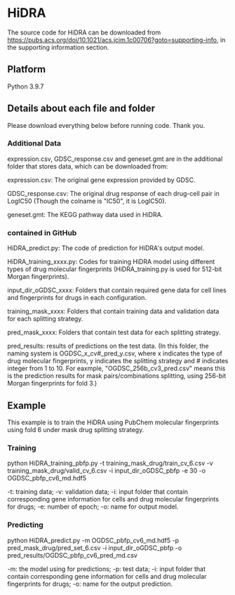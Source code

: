 # HiDRA

The source code for HiDRA can be downloaded from <https://pubs.acs.org/doi/10.1021/acs.jcim.1c00706?goto=supporting-info>, in the supporting information section.

## Platform

Python 3.9.7

## Details about each file and folder
Please download everything below before running code. Thank you.
### Additional Data
expression.csv, GDSC_response.csv and geneset.gmt are in the additional folder that stores data, which can be downloaded from:

expression.csv: The original gene expression provided by GDSC.

GDSC_response.csv: The original drug response of each drug-cell pair in LogIC50 (Though the colname is "IC50", it is LogIC50).

geneset.gmt: The KEGG pathway data used in HiDRA.
### contained in GitHub
HiDRA_predict.py: The code of prediction for HiDRA's output model.

HiDRA_training_xxxx.py: Codes for training HiDRA model using different types of drug molecular fingerprints (HiDRA_training.py is used for 512-bit Morgan fingerprints).

input_dir_oGDSC_xxxx: Folders that contain required gene data for cell lines and fingerprints for drugs in each configuration.

training_mask_xxxx: Folders that contain training data and validation data for each splitting strategy.

pred_mask_xxxx: Folders that contain test data for each splitting strategy.

pred_results: results of predictions on the test data. (In this folder, the naming system is OGDSC_x\_cv#\_pred_y.csv, where x indicates the type of drug molecular fingerprints, y indicates the splitting strategy and \# indicates integer from 1 to 10. For eaxmple, "OGDSC_256b_cv3_pred.csv" means this is the prediction results for mask pairs/combinations splitting, using 256-bit Morgan fingerprints for fold 3.)

## Example
This example is to train the HiDRA using PubChem molecular fingerprints using fold 6 under mask drug splitting strategy.
### Training

python HiDRA_training_pbfp.py -t training_mask_drug/train_cv_6.csv -v training_mask_drug/valid_cv_6.csv -i input_dir_oGDSC_pbfp -e 30 -o OGDSC_pbfp_cv6_md.hdf5

-t: training data; -v: validation data; -i: input folder that contain corresponding gene information for cells and drug molecular fingerprints for drugs; -e: number of epoch; -o: name for output model.

### Predicting
python HiDRA_predict.py -m OGDSC_pbfp_cv6_md.hdf5 -p pred_mask_drug/pred_set_6.csv -i input_dir_oGDSC_pbfp -o pred_results/OGDSC_pbfp_cv6_pred_md.csv

-m: the model using for predictions; -p: test data; -i: input folder that contain corresponding gene information for cells and drug molecular fingerprints for drugs; -o: name for the output prediction.

